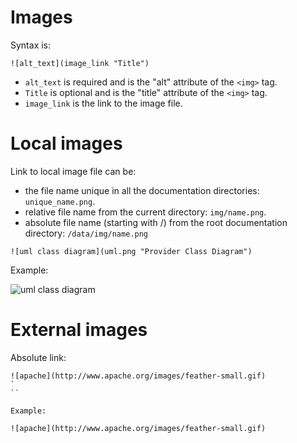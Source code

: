 # Images

Syntax is:

```
![alt_text](image_link "Title")
```

* `alt_text` is required and is the "alt" attribute of the `<img>` tag.
* `Title` is optional and is the "title" attribute of the `<img>` tag.
* `image_link` is the link to the image file. 

# Local images

Link to local image file can be:

* the file name unique in all the documentation directories: `unique_name.png`.
* relative file name from the current directory: `img/name.png`.
* absolute file name (starting with /) from the root documentation directory: `/data/img/name.png`

```
![uml class diagram](uml.png "Provider Class Diagram")
```

Example:

![uml class diagram](uml.png "Provider Class Diagram")


# External images

Absolute link:

```
![apache](http://www.apache.org/images/feather-small.gif)
`
``

Example:

![apache](http://www.apache.org/images/feather-small.gif)

